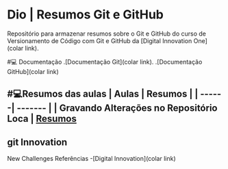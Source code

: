 
# Dio | Resumos Git e GitHub

Repositório para armazenar resumos sobre o Git e GitHub do curso de Versionamento de Código com Git e GitHub da [Digital Innovation One](colar link).

#💻 Documentação
.[Documentação Git](colar link).
.[Documentação GitHub](colar link)

#💻Resumos das aulas
| Aulas | Resumos |
| ------| ------- |
| Gravando Alterações no Repositório Loca | [Resumos]()
---
git Innovation
---
New Challenges
Referências
-[Digital Innovation](colar link)
